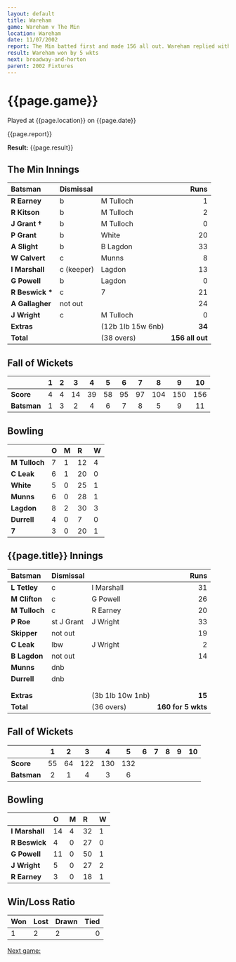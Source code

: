 ```yaml
---
layout: default
title: Wareham
game: Wareham v The Min
location: Wareham
date: 11/07/2002
report: The Min batted first and made 156 all out. Wareham replied with 160 for 5 wkts
result: Wareham won by 5 wkts
next: broadway-and-horton
parent: 2002 Fixtures
---
```


# {{page.game}}

Played at {{page.location}} on {{page.date}}

{{page.report}}

**Result:** {{page.result}}

## The Min Innings

| Batsman | Dismissal |  | Runs |
|:---|:---|---|---:|
| **R Earney** | b | M Tulloch | 1 |
| **R Kitson** | b | M Tulloch | 2 |
| **J Grant &#8224;** | b | M Tulloch | 0 |
| **P Grant** | b | White | 20 |
| **A Slight** | b | B Lagdon | 33 |
| **W Calvert** | c | Munns | 8 |
| **I Marshall** | c (keeper) | Lagdon | 13 |
| **G Powell** | b | Lagdon | 0 |
| **R Beswick &#42;** | c | 7 | 21 |
| **A Gallagher** | not out |  | 24 |
| **J Wright** | c | M Tulloch | 0 |
| **Extras** | | (12b 1lb 15w 6nb) | **34** |
| **Total** | | (38 overs) | **156 all out** |

## Fall of Wickets

| | 1 | 2 | 3 | 4 | 5 | 6 | 7 | 8 | 9 | 10 |
|---|:---:|:---:|:---:|:---:|:---:|:---:|:---:|:---:|:---:|:---:|
| **Score** | 4 | 4 | 14 | 39 | 58 | 95 | 97 | 104 | 150 | 156 |
| **Batsman** | 1 | 3 | 2 | 4 | 6 | 7 | 8 | 5 | 9 | 11 |

## Bowling

| | O | M | R | W |
|---|:---|:---|:---|:---|
| **M Tulloch** | 7 | 1 | 12 | 4 |
| **C Leak** | 6 | 1 | 20 | 0 |
| **White** | 5 | 0 | 25 | 1 |
| **Munns** | 6 | 0 | 28 | 1 |
| **Lagdon** | 8 | 2 | 30 | 3 |
| **Durrell** | 4 | 0 | 7 | 0 |
| **7** | 3 | 0 | 20 | 1 |

## {{page.title}} Innings

| Batsman | Dismissal |  | Runs |
|:---|:---|---|---:|
| **L Tetley** | c | I Marshall | 31 |
| **M Clifton** | c | G Powell | 26 |
| **M Tulloch** | c | R Earney | 20 |
| **P Roe** | st J Grant | J Wright | 33 |
| **Skipper** | not out |  | 19 |
| **C Leak** | lbw | J Wright  | 2 |
| **B Lagdon** | not out |  | 14 |
| **Munns** | dnb |  |  |
| **Durrell** | dnb |  |  |
|  |  |  |  |
|  |  |  |  |
| **Extras** | | (3b 1lb 10w 1nb) | **15** |
| **Total** | | (36 overs) | **160 for 5 wkts** |

## Fall of Wickets

| | 1 | 2 | 3 | 4 | 5 | 6 | 7 | 8 | 9 | 10 |
|---|:---:|:---:|:---:|:---:|:---:|:---:|:---:|:---:|:---:|:---:|
| **Score** | 55 | 64 | 122 | 130 | 132 |  |  |  |  |  |
| **Batsman** | 2 | 1 | 4 | 3 | 6 |  |  |  |  |  |

## Bowling

| | O | M | R | W |
|---|:---|:---|:---|:---|
| **I Marshall** | 14 | 4 | 32 | 1 |
| **R Beswick** | 4 | 0 | 27 | 0 |
| **G Powell** | 11 | 0 | 50 | 1 |
| **J Wright** | 5 | 0 | 27 | 2 |
| **R Earney** | 3 | 0 | 18 | 1 |

## Win/Loss Ratio

| Won | Lost | Drawn | Tied |
|:---|:---|:---|---:|
| 1 | 2 | 2 | 0 |

[Next game:]({{page.next}})